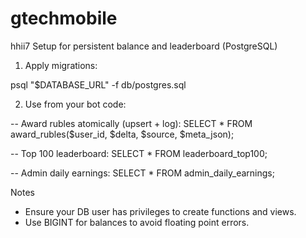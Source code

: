 # gtechmobile
hhii7
Setup for persistent balance and leaderboard (PostgreSQL)

1) Apply migrations:

psql "$DATABASE_URL" -f db/postgres.sql

2) Use from your bot code:

-- Award rubles atomically (upsert + log):
SELECT * FROM award_rubles($user_id, $delta, $source, $meta_json);

-- Top 100 leaderboard:
SELECT * FROM leaderboard_top100;

-- Admin daily earnings:
SELECT * FROM admin_daily_earnings;

Notes
- Ensure your DB user has privileges to create functions and views.
- Use BIGINT for balances to avoid floating point errors.